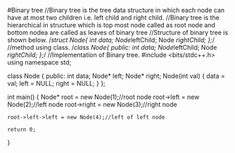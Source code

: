 #Binary tree
//Binary tree is the tree data structure in which each node can have at most two children i.e. left child and right child.
//Binary tree is the hierarchical in structure which is top most node called as root node and bottom nodea are called as leaves of binary tree
//Structure of binary tree is shown below.
/*struct Node{
int data;
Node*leftChild;
Node *rightChild;
};*/
//method using class.
/*class Node{
public:
int data;
Node*leftChild;
Node *rightChild;
};*/
//Implementation of Binary tree.
#include <bits/stdc++.h>
using namespace std;

class Node {
public:
	int data;
	Node* left;
	Node* right;
	Node(int val)
	{
		data = val;
		left = NULL;
		right = NULL;
	}
};

int main()
{
	Node* root = new Node(1);//root node
	root->left = new Node(2);//left node
	root->right = new Node(3);//right node

	root->left->left = new Node(4);//left of left node
	
	return 0;
}



